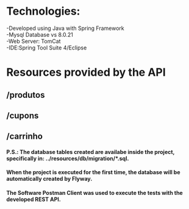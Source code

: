 # Technologies:

-Developed using Java with Spring Framework\
-Mysql Database vs 8.0.21\
-Web Server: TomCat\
-IDE:Spring Tool Suite 4/Eclipse 


# Resources provided by the API

## /produtos
## /cupons
## /carrinho

#### P.S.: The database tables created are availabe inside the project, specifically in: ../resources/db/migration/*.sql. 
#### When the project is executed for the first time, the database will be automatically created by Flyway.
#### The Software Postman Client was used to execute the tests with the developed REST API.
